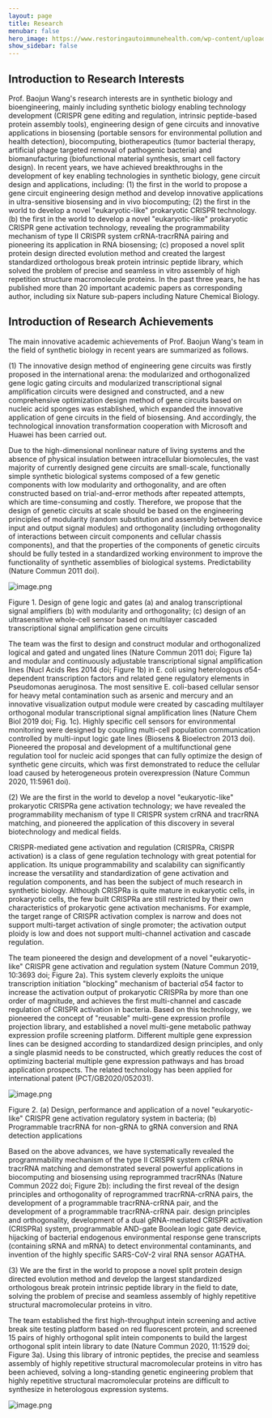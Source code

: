 ```yaml
---
layout: page
title: Research
menubar: false
hero_image: https://www.restoringautoimmunehealth.com/wp-content/uploads/2019/01/DNA-image-1080x640.jpg
show_sidebar: false
---
```


## Introduction to Research Interests

Prof. Baojun Wang's research interests are in synthetic biology and bioengineering, mainly including synthetic biology enabling technology development (CRISPR gene editing and regulation, intrinsic peptide-based protein assembly tools), engineering design of gene circuits and innovative applications in biosensing (portable sensors for environmental pollution and health detection), biocomputing, biotherapeutics (tumor bacterial therapy, artificial phage targeted removal of pathogenic bacteria) and biomanufacturing (biofunctional material synthesis, smart cell factory design). In recent years, we have achieved breakthroughs in the development of key enabling technologies in synthetic biology, gene circuit design and applications, including: (1) the first in the world to propose a gene circuit engineering design method and develop innovative applications in ultra-sensitive biosensing and in vivo biocomputing; (2) the first in the world to develop a novel "eukaryotic-like" prokaryotic CRISPR technology. (b) the first in the world to develop a novel "eukaryotic-like" prokaryotic CRISPR gene activation technology, revealing the programmability mechanism of type II CRISPR system crRNA-tracrRNA pairing and pioneering its application in RNA biosensing; (c) proposed a novel split protein design directed evolution method and created the largest standardized orthologous break protein intrinsic peptide library, which solved the problem of precise and seamless in vitro assembly of high repetition structure macromolecule proteins. In the past three years, he has published more than 20 important academic papers as corresponding author, including six Nature sub-papers including Nature Chemical Biology.



## Introduction of Research Achievements

The main innovative academic achievements of Prof. Baojun Wang's team in the field of synthetic biology in recent years are summarized as follows.

(1) The innovative design method of engineering gene circuits was firstly proposed in the international arena: the modularized and orthogonalized gene logic gating circuits and modularized transcriptional signal amplification circuits were designed and constructed, and a new comprehensive optimization design method of gene circuits based on nucleic acid sponges was established, which expanded the innovative application of gene circuits in the field of biosensing. And accordingly, the technological innovation transformation cooperation with Microsoft and Huawei has been carried out.

Due to the high-dimensional nonlinear nature of living systems and the absence of physical insulation between intracellular biomolecules, the vast majority of currently designed gene circuits are small-scale, functionally simple synthetic biological systems composed of a few genetic components with low modularity and orthogonality, and are often constructed based on trial-and-error methods after repeated attempts, which are time-consuming and costly. Therefore, we propose that the design of genetic circuits at scale should be based on the engineering principles of modularity (random substitution and assembly between device input and output signal modules) and orthogonality (including orthogonality of interactions between circuit components and cellular chassis components), and that the properties of the components of genetic circuits should be fully tested in a standardized working environment to improve the functionality of synthetic assemblies of biological systems. Predictability (Nature Commun 2011 doi).

![image.png](../assets/research1.png)

Figure 1. Design of gene logic and gates (a) and analog transcriptional signal amplifiers (b) with modularity and orthogonality; (c) design of an ultrasensitive whole-cell sensor based on multilayer cascaded transcriptional signal amplification gene circuits

The team was the first to design and construct modular and orthogonalized logical and gated and ungated lines (Nature Commun 2011 doi; Figure 1a) and modular and continuously adjustable transcriptional signal amplification lines (Nucl Acids Res 2014 doi; Figure 1b) in E. coli using heterologous σ54-dependent transcription factors and related gene regulatory elements in Pseudomonas aeruginosa. The most sensitive E. coli-based cellular sensor for heavy metal contamination such as arsenic and mercury and an innovative visualization output module were created by cascading multilayer orthogonal modular transcriptional signal amplification lines (Nature Chem Biol 2019 doi; Fig. 1c). Highly specific cell sensors for environmental monitoring were designed by coupling multi-cell population communication controlled by multi-input logic gate lines (Biosens & Bioelectron 2013 doi). Pioneered the proposal and development of a multifunctional gene regulation tool for nucleic acid sponges that can fully optimize the design of synthetic gene circuits, which was first demonstrated to reduce the cellular load caused by heterogeneous protein overexpression (Nature Commun 2020, 11:5961 doi).



(2) We are the first in the world to develop a novel "eukaryotic-like" prokaryotic CRISPRa gene activation technology; we have revealed the programmability mechanism of type II CRISPR system crRNA and tracrRNA matching, and pioneered the application of this discovery in several biotechnology and medical fields.

CRISPR-mediated gene activation and regulation (CRISPRa, CRISPR activation) is a class of gene regulation technology with great potential for application. Its unique programmability and scalability can significantly increase the versatility and standardization of gene activation and regulation components, and has been the subject of much research in synthetic biology. Although CRISPRa is quite mature in eukaryotic cells, in prokaryotic cells, the few built CRISPRa are still restricted by their own characteristics of prokaryotic gene activation mechanisms. For example, the target range of CRISPR activation complex is narrow and does not support multi-target activation of single promoter; the activation output ploidy is low and does not support multi-channel activation and cascade regulation.

The team pioneered the design and development of a novel "eukaryotic-like" CRISPR gene activation and regulation system (Nature Commun 2019, 10:3693 doi; Figure 2a). This system cleverly exploits the unique transcription initiation "blocking" mechanism of bacterial σ54 factor to increase the activation output of prokaryotic CRISPRa by more than one order of magnitude, and achieves the first multi-channel and cascade regulation of CRISPR activation in bacteria. Based on this technology, we pioneered the concept of "reusable" multi-gene expression profile projection library, and established a novel multi-gene metabolic pathway expression profile screening platform. Different multiple gene expression lines can be designed according to standardized design principles, and only a single plasmid needs to be constructed, which greatly reduces the cost of optimizing bacterial multiple gene expression pathways and has broad application prospects. The related technology has been applied for international patent (PCT/GB2020/052031).

![image.png](../assets/research2.png)

Figure 2. (a) Design, performance and application of a novel "eukaryotic-like" CRISPR gene activation regulatory system in bacteria; (b) Programmable tracrRNA for non-gRNA to gRNA conversion and RNA detection applications

Based on the above advances, we have systematically revealed the programmability mechanism of the type II CRISPR system crRNA to tracrRNA matching and demonstrated several powerful applications in biocomputing and biosensing using reprogrammed tracrRNAs (Nature Commun 2022 doi; Figure 2b): including the first reveal of the design principles and orthogonality of reprogrammed tracrRNA-crRNA pairs, the development of a programmable tracrRNA-crRNA pair, and the development of a programmable tracrRNA-crRNA pair. design principles and orthogonality, development of a dual gRNA-mediated CRISPR activation (CRISPRa) system, programmable AND-gate Boolean logic gate device, hijacking of bacterial endogenous environmental response gene transcripts (containing sRNA and mRNA) to detect environmental contaminants, and invention of the highly specific SARS-CoV-2 viral RNA sensor AGATHA.



(3) We are the first in the world to propose a novel split protein design directed evolution method and develop the largest standardized orthologous break protein intrinsic peptide library in the field to date, solving the problem of precise and seamless assembly of highly repetitive structural macromolecular proteins in vitro.

The team established the first high-throughput intein screening and active break site testing platform based on red fluorescent protein, and screened 15 pairs of highly orthogonal split intein components to build the largest orthogonal split intein library to date (Nature Commun 2020, 11:1529 doi; Figure 3a). Using this library of intronic peptides, the precise and seamless assembly of highly repetitive structural macromolecular proteins in vitro has been achieved, solving a long-standing genetic engineering problem that highly repetitive structural macromolecular proteins are difficult to synthesize in heterologous expression systems.

![image.png](../assets/research3.png)

